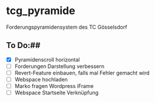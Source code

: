 # tcg_pyramide

Forderungspyramidensystem des TC Gösselsdorf

## To Do:##
- [x] Pyramidenscroll horizontal
- [ ] Forderungen Darstellung verbessern
- [ ] Revert-Feature einbauen, falls mal Fehler gemacht wird
- [ ] Webspace hochladen
- [ ] Marko fragen Wordpress iFrame
- [ ] Webspace Startseite Verknüpfung